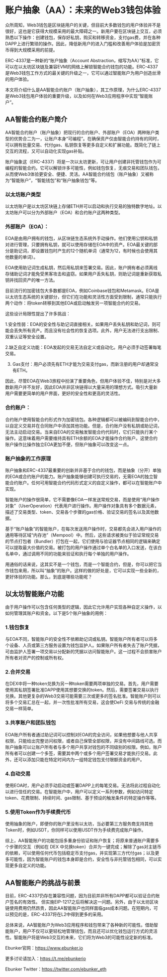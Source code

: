 # 账户抽象（AA）：未来的Web3钱包体验

众所周知，Web3钱包是区块链用户的关键，但目前大多数钱包的用户体验并不是很好，这也是它获得大规模采用的最大障碍之一。新用户要在区块链上交互，必须熟悉以下操作：创建钱包，保存好私钥，购买和转移资金，支付gas费，并在各种DAPP上进行繁琐的操作。因此，降低新用户的进入门槛和改善用户体验是加密货币得到大规模采用的前提。

ERC-4337是一种新的“账户抽象（Account Abstraction，缩写为AA）”标准，它可以在以太坊区块链及兼容EVM的网络上解锁智能合约钱包的功能。ERC-4337是Web3钱包工作方式的最关键的升级之一，它可以通过智能账户为用户创造丝滑的用户体验。


本文将介绍什么是AA智能合约账户（账户抽象），其工作原理，为什么ERC-4337是Web3钱包用户体验的重要升级，以及如何在Web3应用程序中实现“智能账户”。

## AA智能合约账户简介
AA智能合约账户（账户抽象）把现行的合约账户、外部账户（EOA）两种账户类型的优势合二为一，让账户本身“可编程”。在确保资产仅由智能合约持有的同时，可以拥有批量交易、代付gas、私钥恢复等更多自定义和扩展功能。既简化了链上交互的流程，又可以自动化实现gas补贴。

账户抽象这（ERC-4337）将是一次以太坊更新，可让用户创建非托管钱包作为可编程的智能合约。它可以解锁许多可能性，例如钱包恢复，无痕交易和团队钱包，从而使Web3体验更安全、便捷、灵活。AA智能合约钱包（账户抽象）又被称为“智能账户”，“智能钱包”和“账户抽象钱包”等。


### 以太坊账户类型
以太坊账户是以太坊区块链上存储ETH并可以启动和执行交易的独特数字地址。以太坊账户可以分为外部账户（EOA）和合约账户这两种类型。

### 外部账户（EOA）：
EOA是由用户拥有的钱包，从区块链生态系统外手动操作。他们使用公钥和私钥对进行管理，只要拥有私钥，就可以使用存储在EOA中的资产。EOA最关键的部分是助记词，即设置钱包时产生的12个随机单词（通常为12，有时候也会使用其他数量的单词）。

EOA使用助记词生成私钥，然后用私钥来签署交易。因此，账户拥有者必须离线存储助记词才能免受黑客攻击和盗窃。如果用户丢失私钥，则助记词是重新获取私钥并找回资产的唯一方法。

目前流行的加密钱包大多数都是EOA，例如Coinbase钱包和Metamask。EOA是以太坊生态系统的关键部分，但它们在功能和灵活性方面受到限制，通常只能执行两个动作：将token转移到其他EOA或启动触发另一项智能合约的交易。

这些设计局限性提出了许多挑战：

1.安全性弱：EOA的安全性与助记词直接相关。如果用户丢失私钥和助记词，则可能会丢失所有资产。而且没有社会性的恢复选项。此外，用户无法进行支出限制、双重认证等安全设置。

2.缺乏自定义功能：EOA发起的交易无法自定义或自动化。用户必须手动签署每笔交易。

3. Gas支付：用户必须先有ETH才能为交易支付gas，而新注册的用户却通常没有ETH。

因此，尽管EOA在Web3旅程中扮演了重要角色，但用户体验不佳，特别是对大多数新用户并不友好，因此EOA并非区块链得以大量采用的理想方式。吸引大量新用户需要更简单的用户界面，更好的安全性和更高的灵活性。

### 合约账户：
合约账户使用智能合约形式作为加密钱包。各种逻辑都可以被编码到智能合约中，以自定义交易并在合同账户中添加其他功能。但是，合约账户没有私钥或助记词，无法主动启动交易。当来自EOA的交易触发智能合约代码时，它们只能执行某个操作。这意味着用户需要维持具有ETH余额的EOA才能操作合约账户。这使合约账户操作比操作独立EOA更加不便，但账户抽象可以改变这一点。

### 账户抽象的工作原理
账户抽象和ERC-4337最重要的创新并非基于合约的钱包，而是抽象（分开）单独的EOA或合约账户的能力。账户抽象能够创建可执行交易的，无需EOA的独立智能合约账户。任何可用智能合约代码形式定义的自定义操作，都可以在智能账户中实现。

智能账户的操作很简单，它不需要像EOA一样发送常规交易，而是使用“用户操作对象”（UserOperation）代表用户进行操作。用户操作对象具有多个数据元素，描述了交易类型、token、交易各个步骤的gas价格、验证交易的签名以及其他数据。


基于“账户抽象”的智能账户，在每次发送用户操作时，交易都先会进入用户操作的通用等待区域“内存池”（Mempool）中。然后，这些请求被类似于验证常规交易的节点打包者（Bundler）打包在一起，它们使用与验证器节点相同的逻辑来确定可以提取最大价值的交易。被打包的用户操作通过单个白名单的入口发送，在该白名单中，通过调用不同的功能来验证和执行每个单独的用户操作。

用通俗的话来说，这其实不是一个钱包，而是一个智能合约，但是，你可以把它当作钱包来用，所以叫“抽象”的账户。这样的做的好处是，它可以实现一些全新的，更好体验的功能。那么，到底是哪些功能呢？

## 以太坊智能账户功能
由于用户操作可以包含任何类型的逻辑，因此它允许用户实现各种自定义操作，以如何管理其账户和资金。以下是5个账户抽象的用例：

### 1.钱包恢复
与EOA不同，智能账户的安全性不依赖助记词或私钥。智能账户所有者可以将多个设备、人员或第三方服务设置为钱包监护人。如果账户所有者失去了账户凭据，可由监护人签署一项交易以分配新的凭据以访问智能账户。这一过程不会损害账户所有者对资产的控制或所有权。

### 2.合并交易
在DEX中将一种token兑换为另一种token需要两项单独的交易。首先，用户需要使用其私钥签署批准DAPP使用其想要交换的token。然后，需要签署交易以执行兑换。其他更复杂的Web3交易可能需要三次或更多的签名批准。智能账户则可以将多个交易汇总在一起，并一次性批准所有交易，这会使DeFi 交易与传统的金融交易一样简单。

### 3.共享账户和团队钱包
EOA账户所有者通过助记词可以控制对EOA的完全访问，如果他想要与他人共享权限，只能给出完整访问权限，或者自己保管全部权限，并没有中间路线可选。而账户抽象可以让账户所有者与多个用户共享对钱包的不同级别的权限。例如，账户所有者可以创建一个多签，需要其中两个或多个用户签署交易才能执行交易。此外，还可以添加只能在特定时间内为一组特定钱包支付限额资金的用户。

### 4.自动交易
使用EOA时，用户必须手动启动或签署DAPP上的每笔交易。无法将此过程自动化以进行信任的交易。在智能账户中，用户可以定义一系列参数，例如访问特定token、花费限制、持续时间、gas限制、基于预设的触发条件的特定操作等等。

### 5.使用Token作为手续费代币
使用抽象的账户，即便你的账户里没有以太坊，当必要第三方服务商支持其他Token时，例如USDT，你同样可以使用USDT作为手续费完成账户操作。

综上，AA智能账户的功能包括多重身份验证和账户恢复；将原来普通账户需要多个步骤的交互（例如在 DEX 中兑换token）合并为一键完成；解除了gas对主链币的依赖，可以使用任何代币包括稳定币支付gas，并实现第三方代付gas；以及更多可能性，因为智能账户的钱包本身即是合约，安全性与非托管钱包相同，可以实现更多自定义的功能。

## AA智能账户的挑战与前景
目前，ERC-4337仍存在兼容性问题，因为目前并非所有DAPP都可以验证合约账户签名的有效性。 但实施EIP-1217之后将解决这一问题。另外，由于以太坊区块链使用费用仍然昂贵，因此AA智能账户也同样面临gas成本问题。在短期内，可以预见的是，ERC-4337将在L2中得到更多的采用。

总体来说，AA智能账户为Web3应用程序和钱包带来了各种新的可能性。借助智能账户，用户不仅可以更轻松地管理钱包，而且还可以优化钱包运行方式的灵活性。智能账户将是Web3交互的未来，它们将为Web3的可能性设定新的标准。

Ebunker官网：https://www.ebunker.io

更多讨论请加入：https://t.me/ebunkerio

Ebunker Twitter：https://twitter.com/ebunker_eth

